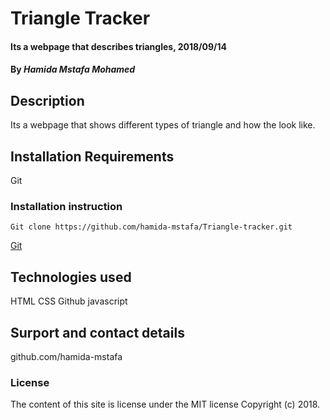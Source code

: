 # Triangle Tracker
#### Its a webpage that describes triangles, 2018/09/14
#### By *Hamida Mstafa Mohamed*
## Description
Its a webpage that shows different types of triangle and how the look like.
## Installation Requirements
Git
### Installation instruction
```
Git clone https://github.com/hamida-mstafa/Triangle-tracker.git

```
[Git](https://github.com/hamida-mstafa/Triangle-tracker.git)

## Technologies used
HTML
CSS
Github
javascript

## Surport and contact details
github.com/hamida-mstafa
### License
The content of this site is license under the MIT license
Copyright (c) 2018.
